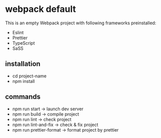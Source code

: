 # webpack default

This is an empty Webpack project with following frameworks preinstalled:

- Eslint
- Prettier
- TypeScript
- SaSS

## installation

- cd project-name
- npm install

## commands

- npm run start -> launch dev server
- npm run build -> compile project
- npm run lint -> check project
- npm run lint-and-fix -> check & fix project
- npm run prettier-format -> format project by prettier

